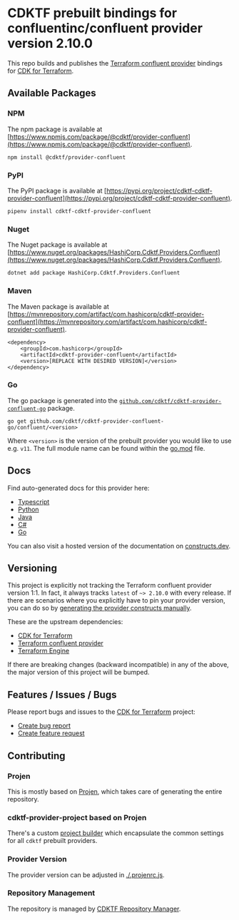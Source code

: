 
# CDKTF prebuilt bindings for confluentinc/confluent provider version 2.10.0

This repo builds and publishes the [Terraform confluent provider](https://registry.terraform.io/providers/confluentinc/confluent/2.10.0/docs) bindings for [CDK for Terraform](https://cdk.tf).

## Available Packages

### NPM

The npm package is available at [https://www.npmjs.com/package/@cdktf/provider-confluent](https://www.npmjs.com/package/@cdktf/provider-confluent).

`npm install @cdktf/provider-confluent`

### PyPI

The PyPI package is available at [https://pypi.org/project/cdktf-cdktf-provider-confluent](https://pypi.org/project/cdktf-cdktf-provider-confluent).

`pipenv install cdktf-cdktf-provider-confluent`

### Nuget

The Nuget package is available at [https://www.nuget.org/packages/HashiCorp.Cdktf.Providers.Confluent](https://www.nuget.org/packages/HashiCorp.Cdktf.Providers.Confluent).

`dotnet add package HashiCorp.Cdktf.Providers.Confluent`

### Maven

The Maven package is available at [https://mvnrepository.com/artifact/com.hashicorp/cdktf-provider-confluent](https://mvnrepository.com/artifact/com.hashicorp/cdktf-provider-confluent).

```
<dependency>
    <groupId>com.hashicorp</groupId>
    <artifactId>cdktf-provider-confluent</artifactId>
    <version>[REPLACE WITH DESIRED VERSION]</version>
</dependency>
```

### Go

The go package is generated into the [`github.com/cdktf/cdktf-provider-confluent-go`](https://github.com/cdktf/cdktf-provider-confluent-go) package.

`go get github.com/cdktf/cdktf-provider-confluent-go/confluent/<version>`

Where `<version>` is the version of the prebuilt provider you would like to use e.g. `v11`. The full module name can be found
within the [go.mod](https://github.com/cdktf/cdktf-provider-confluent-go/blob/main/confluent/go.mod#L1) file.

## Docs

Find auto-generated docs for this provider here: 

- [Typescript](./docs/API.typescript.md)
- [Python](./docs/API.python.md)
- [Java](./docs/API.java.md)
- [C#](./docs/API.csharp.md)
- [Go](./docs/API.go.md)

You can also visit a hosted version of the documentation on [constructs.dev](https://constructs.dev/packages/@cdktf/provider-confluent).

## Versioning

This project is explicitly not tracking the Terraform confluent provider version 1:1. In fact, it always tracks `latest` of `~> 2.10.0` with every release. If there are scenarios where you explicitly have to pin your provider version, you can do so by [generating the provider constructs manually](https://cdk.tf/imports).

These are the upstream dependencies:

- [CDK for Terraform](https://cdk.tf)
- [Terraform confluent provider](https://registry.terraform.io/providers/confluentinc/confluent/2.10.0)
- [Terraform Engine](https://terraform.io)

If there are breaking changes (backward incompatible) in any of the above, the major version of this project will be bumped.

## Features / Issues / Bugs

Please report bugs and issues to the [CDK for Terraform](https://cdk.tf) project:

- [Create bug report](https://cdk.tf/bug)
- [Create feature request](https://cdk.tf/feature)

## Contributing

### Projen

This is mostly based on [Projen](https://github.com/projen/projen), which takes care of generating the entire repository.

### cdktf-provider-project based on Projen

There's a custom [project builder](https://github.com/cdktf/cdktf-provider-project) which encapsulate the common settings for all `cdktf` prebuilt providers.

### Provider Version

The provider version can be adjusted in [./.projenrc.js](./.projenrc.js).

### Repository Management

The repository is managed by [CDKTF Repository Manager](https://github.com/cdktf/cdktf-repository-manager/).
